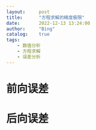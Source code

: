 ```yaml
---
layout:     post
title:      "方程求解的精度极限"
date:       2022-12-13 13:24:00
author:     "Bing"
catalog:    true
tags:
    - 数值分析
    - 方程求解
    - 误差分析
---
```


# 前向误差

# 后向误差